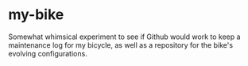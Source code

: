 my-bike
=======

Somewhat whimsical experiment to see if Github would work to keep a maintenance log for my bicycle, as well as a repository for the bike's evolving configurations.
